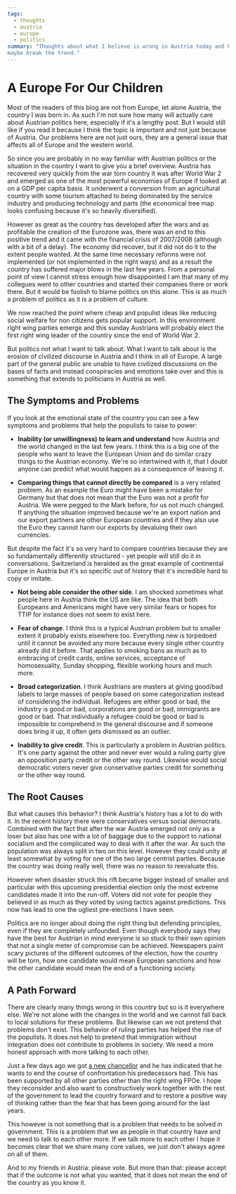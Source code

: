 ```yaml
---
tags:
  - thoughts
  - austria
  - europe
  - politics
summary: "Thoughts about what I believe is wrong in Austria today and how we can
maybe break the trend."
---
```


# A Europe For Our Children

Most of the readers of this blog are not from Europe, let alone Austria,
the country I was born in.  As such I'm not sure how many will actually
care about Austrian politics here, especially if it's a lengthy post.  But
I would still like if you read it because I think the topic is important
and not just because of Austria.  Our problems here are not just ours,
they are a general issue that affects all of Europe and the western world.

So since you are probably in no way familiar with Austrian politics or the
situation in the country I want to give you a brief overview.  Austria has
recovered very quickly from the war torn country it was after World War 2
and emerged as one of the most powerful economies of Europe if looked at
on a GDP per capita basis.  It underwent a conversion from an agricultural
country with some tourism attached to being dominated by the service
industry and producing technology and parts (the economical tree map looks
confusing because it's so heavily diversified).

However as great as the country has developed after the wars and as
profitable the creation of the Eurozone was, there was an end to this
positive trend and it came with the financial crisis of 2007/2008
(although with a bit of a delay).  The economy did recover, but it did not
do it to the extent people wanted.  At the same time necessary reforms
were not implemented (or not implemented in the right ways) and as a
result the country has suffered major blows in the last few years.  From a
personal point of view I cannot stress enough how disappointed I am that
many of my collegues went to other countries and started their companies
there or work there.  But it would be foolish to blame politics on this
alone.  This is as much a problem of politics as it is a problem of
culture.

We now reached the point where cheap and populist ideas like reducing
social welfare for non citizens gets popular support.  In this environment
right wing parties emerge and this sunday Austrians will probably elect
the first right wing leader of the country since the end of World War 2.

But politics not what I want to talk about.  What I want to talk about is
the erosion of civilized discourse in Austria and I think in all of
Europe.  A large part of the general public are unable to have civilized
discussions on the bases of facts and instead conspiracies and emotions
take over and this is something that extends to politicians in Austria as
well.

## The Symptoms and Problems

If you look at the emotional state of the country you can see a few
symptoms and problems that help the populists to raise to power:

- **Inability (or unwillingness) to learn and understand** how Austria and
the world changed in the last few years.  I think this is a big one of the
people who want to leave the European Union and do similar crazy things
to the Austrian economy.  We're so intertwined with it, that I doubt
anyone can predict what would happen as a consequence of leaving it.

- **Comparing things that cannot directly be compared** is a very related
problem. As an example the Euro might have been a mistake for Germany
but that does not mean that the Euro was not a profit for Austria.  We
were pegged to the Mark before, for us not much changed.  If anything the
situation improved because we're an export nation and our export partners
are other European countries and if they also use the Euro they cannot
harm our exports by devaluing their own currencies.

But despite the fact it's so very hard to compare countries because they
are so fundamentally differently structured - yet people will still do
it in conversations.  Switzerland is heralded as the great example of
continental Europe in Austria but it's so specific out of history that
it's incredible hard to copy or imitate.

- **Not being able consider the other side**. I am shocked sometimes what
people here in Austria think the US are like.  The idea that both
Europeans and Americans might have very similar fears or hopes for TTIP
for instance does not seem to exist here.

- **Fear of change**. I think this is a typical Austrian problem but to
smaller extent it probably exists elsewhere too. Everything new is
torpedoed until it cannot be avoided any more because every single other
country already did it before. That applies to smoking bans as much as
to embracing of credit cards, online services, acceptance of
homosexuality, Sunday shopping, flexible working hours and much more.

- **Broad categorization**. I think Austrians are masters at giving
good/bad labels to large masses of people based on some categorization
instead of considering the individual.  Refugees are either good or bad,
the industry is good or bad, corporations are good or bad, immigrants
are good or bad. That individually a refugee could be good or bad is
impossible to comprehend in the general discourse and if someone does
bring it up, it often gets dismissed as an outlier.

- **Inability to give credit**. This is particularly a problem in Austrian
politics. It's one party against the other and never ever would a ruling
party give an opposition party credit or the other way round. Likewise
would social democratic voters never give conservative parties credit
for something or the other way round.

## The Root Causes

But what causes this behavior?  I think Austria's history has a lot to do
with it.  In the recent history there were conservatives versus social
democrats.  Combined with the fact that after the war Austria emerged not
only as a loser but also has one with a lot of baggage due to the support
to national socialism and the complicated way to deal with it after the
war.  As such the population was always split in two on this level.
However they could unity at least somewhat by voting for one of the two
large centrist parties.  Because the country was doing really well, there
was no reason to reevaluate this.

However when disaster struck this rift became bigger instead of smaller
and particular with this upcoming presidential election only the most
extreme candidates made it into the run-off. Voters did not vote for
people they believed in as much as they voted by using tactics against
predictions.  This now has lead to one the ugliest pre-elections I have
seen.

Politics are no longer about doing the right thing but defending
principles, even if they are completely unfounded.  Even though everybody
says they have the best for Austrian in mind everyone is so stuck to their
own opinion that not a single meter of compromise can be achieved.
Newspapers paint scary pictures of the different outcomes of the election,
how the country will be torn, how one candidate would mean European
sanctions and how the other candidate would mean the end of a functioning
society.

## A Path Forward

There are clearly many things wrong in this country but so is it
everywhere else.  We're not alone with the changes in the world and we
cannot fall back to local solutions for these problems.  But likewise can
we not pretend that problems don't exist.  This behavior of ruling parties
has helped the rise of the populists.  It does not help to pretend that
immigration without integration does not contribute to problems in
society.  We need a more honest approach with more talking to each other.

Just a few days ago we got [a new chancellor](https://en.wikipedia.org/wiki/Christian_Kern) and he has indicated that
he wants to end the course of confrontation his predecessors had.  This
has been supported by all other parties other than the right wing FPOe.  I
hope they reconsider and also want to constructively work together with
the rest of the government to lead the country forward and to restore a
positive way of thinking rather than the fear that has been going around
for the last years.

This however is not something that is a problem that needs to be solved in
government.  This is a problem that we as people in that country have and
we need to talk to each other more.  If we talk more to each other I hope
it becomes clear that we share many core values, we just don't always
agree on all of them.

And to my friends in Austria: please vote. But more than that: please
accept that if the outcome is not what you wanted, that it does not mean
the end of the country as you know it.
